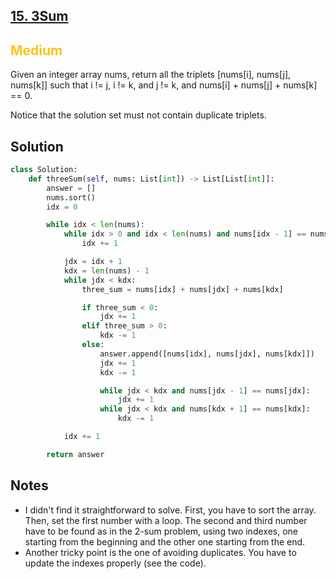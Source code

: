 ## [15. 3Sum](https://leetcode.com/problems/3sum/)

<h2 style="color:#fac31d">Medium</h2>
Given an integer array nums, return all the triplets [nums[i], nums[j], nums[k]] such that i != j, i != k, and j != k, and nums[i] + nums[j] + nums[k] == 0.

Notice that the solution set must not contain duplicate triplets.

## Solution
```python
class Solution:
    def threeSum(self, nums: List[int]) -> List[List[int]]:
        answer = []
        nums.sort()
        idx = 0

        while idx < len(nums):
            while idx > 0 and idx < len(nums) and nums[idx - 1] == nums[idx]:
                idx += 1

            jdx = idx + 1
            kdx = len(nums) - 1
            while jdx < kdx:
                three_sum = nums[idx] + nums[jdx] + nums[kdx]

                if three_sum < 0:
                    jdx += 1
                elif three_sum > 0:
                    kdx -= 1
                else:
                    answer.append([nums[idx], nums[jdx], nums[kdx]])
                    jdx += 1
                    kdx -= 1

                    while jdx < kdx and nums[jdx - 1] == nums[jdx]:
                        jdx += 1
                    while jdx < kdx and nums[kdx + 1] == nums[kdx]:
                        kdx -= 1

            idx += 1

        return answer
```

## Notes
- I didn't find it straightforward to solve. First, you have to sort the array. Then, set the first number with a loop. The second and third number have to be found as in the 2-sum problem, using two indexes, one starting from the beginning and the other one starting from the end.
- Another tricky point is the one of avoiding duplicates. You have to update the indexes properly (see the code).
